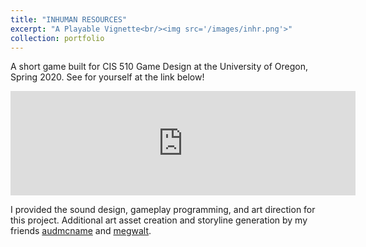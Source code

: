 ```yaml
---
title: "INHUMAN RESOURCES"
excerpt: "A Playable Vignette<br/><img src='/images/inhr.png'>"
collection: portfolio
---
```


A short game built for CIS 510 Game Design at the University of Oregon, Spring 2020. See for yourself at the link below!

<iframe width="552" height="167" frameborder="0" src="https://itch.io/embed/1057618" style="margin-left:auto; margin-right:auto;"><a href="https://j4red.itch.io/inhuman-resources">INHUMAN RESOURCES</a></iframe>

I provided the sound design, gameplay programming, and art direction for this project. Additional art asset creation and storyline generation by my friends [audmcname](http://audmcname.com/) and [megwalt](https://github.com/megwalt).
